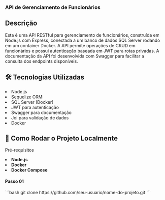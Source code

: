 ### API de Gerenciamento de Funcionários
## Descrição

Esta é uma API RESTful para gerenciamento de funcionários, construída em Node.js com Express, conectada a um banco de dados SQL Server rodando em um container Docker.
A API permite operações de CRUD em funcionários e possui autenticação baseada em JWT para rotas privadas.
A documentação da API foi desenvolvida com Swagger para facilitar a consulta dos endpoints disponíveis.

## 🛠️ Tecnologias Utilizadas
<li>Node.js<br></li>
<li>Sequelize ORM<br></li>
<li>SQL Server (Docker)<br></li>
<li>JWT para autenticação</li>
<li>Swagger para documentação</li>
<li>Joi para validação de dados</li>
<li>Docker</li>

## 🚀 Como Rodar o Projeto Localmente
Pré-requisitos
<li><strong>Node.js</strong></li>
<li><strong>Docker</strong></li>
<li><strong>Docker Compose</strong></li>

<h4>Passo 01 </h4>
 ```bash
   git clone https://github.com/seu-usuario/nome-do-projeto.git
```